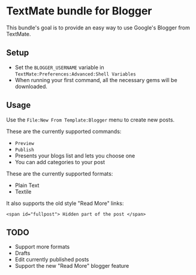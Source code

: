 TextMate bundle for Blogger
===========================

This bundle's goal is to provide an easy way to use Google's Blogger from TextMate.

Setup
-----

* Set the `BLOGGER_USERNAME` variable in `TextMate:Preferences:Advanced:Shell Variables`
* When running your first command, all the necessary gems will be downloaded.

Usage
-----

Use the `File:New From Template:Blogger` menu to create new posts.

These are the currently supported commands:

* `Preview`
* `Publish`
 * Presents your blogs list and lets you choose one
 * You can add categories to your post

These are the currently supported formats:

* Plain Text
* Textile

It also supports the old style "Read More" links:

`<span id="fullpost">
  Hidden part of the post
</span>`

TODO
----

* Support more formats
* Drafts
* Edit currently published posts
* Support the new "Read More" blogger feature


